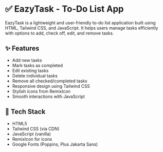 # ✅ EazyTask - To-Do List App

EazyTask is a lightweight and user-friendly to-do list application built using HTML, Tailwind CSS, and JavaScript. It helps users manage tasks efficiently with options to add, check off, edit, and remove tasks.

## ✨ Features

- Add new tasks
- Mark tasks as completed
- Edit existing tasks
- Delete individual tasks
- Remove all checked/completed tasks
- Responsive design using Tailwind CSS
- Stylish icons from RemixIcon
- Smooth interactions with JavaScript

## 🚀 Tech Stack

- HTML5
- Tailwind CSS (via CDN)
- JavaScript (vanilla)
- RemixIcon for icons
- Google Fonts (Poppins, Plus Jakarta Sans)
